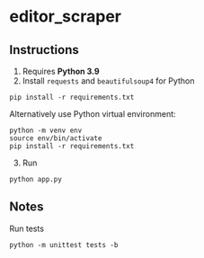 # editor_scraper

## Instructions

1. Requires **Python 3.9**
2. Install `requests` and `beautifulsoup4` for Python
```
pip install -r requirements.txt
```
Alternatively use Python virtual environment:
```
python -m venv env
source env/bin/activate
pip install -r requirements.txt
```
3. Run
```
python app.py
```

## Notes

Run tests
```
python -m unittest tests -b
```
